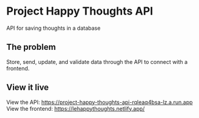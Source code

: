 # Project Happy Thoughts API
API for saving thoughts in a database

## The problem
Store, send, update, and validate data through the API to connect with a frontend.


## View it live
View the API: https://project-happy-thoughts-api-rqleaq4bsa-lz.a.run.app
View the frontend: https://lehappythoughts.netlify.app/
